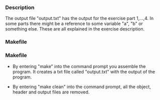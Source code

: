 ### Description

The output file "output.txt" has the output for the exercise part 1,...,4. In some parts there might be a reference to some variable "a", "b" or something else. These are all explained in the exercise description. 

### Makefile
### Makefile
- By entering "make" into the command prompt you assemble the program. It creates a txt file called "output.txt" with the output of the program. 

- By entering "make clean" into the command prompt, all the object, header and output files are removed.
